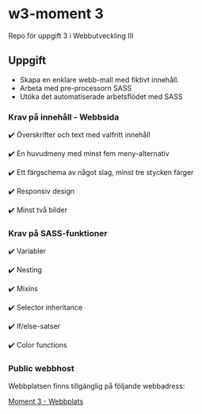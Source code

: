 # w3-moment 3

Repo för uppgift 3 i Webbutveckling III

## Uppgift

* Skapa en enklare webb-mall med fiktivt innehåll.
* Arbeta med pre-processorn SASS
* Utöka det automatiserade arbetsflödet med SASS

### Krav på innehåll - Webbsida

:heavy_check_mark: Överskrifter och text med valfritt innehåll

:heavy_check_mark: En huvudmeny med minst fem meny-alternativ

:heavy_check_mark: Ett färgschema av något slag, minst tre stycken färger

:heavy_check_mark: Responsiv design

:heavy_check_mark: Minst två bilder

### Krav på SASS-funktioner

:heavy_check_mark: Variabler

:heavy_check_mark: Nesting

:heavy_check_mark: Mixins

:heavy_check_mark: Selector inheritance

:heavy_check_mark: If/else-satser

:heavy_check_mark: Color functions

### Public webbhost

Webbplatsen finns tillgänglig på följande webbadress: 

[Moment 3 - Webbplats](http://studenter.miun.se/~jefr1400/dt173g/moment3/)

